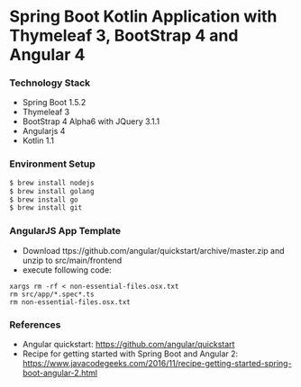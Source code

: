 Spring Boot Kotlin Application with Thymeleaf 3, BootStrap 4 and Angular 4
==========================================================================


### Technology Stack

* Spring Boot 1.5.2
* Thymeleaf 3
* BootStrap 4 Alpha6 with JQuery 3.1.1
* Angularjs 4
* Kotlin 1.1


### Environment Setup

```bash
$ brew install nodejs
$ brew install golang
$ brew install go
$ brew install git
```

### AngularJS App Template

* Download ttps://github.com/angular/quickstart/archive/master.zip and unzip to src/main/frontend
* execute following code:

```
xargs rm -rf < non-essential-files.osx.txt
rm src/app/*.spec*.ts
rm non-essential-files.osx.txt
```

### References

* Angular quickstart: https://github.com/angular/quickstart
* Recipe for getting started with Spring Boot and Angular 2: https://www.javacodegeeks.com/2016/11/recipe-getting-started-spring-boot-angular-2.html


